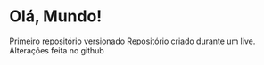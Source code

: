 # Olá, Mundo!
 Primeiro repositório versionado
Repositório criado durante um live.
Alterações feita no github  
